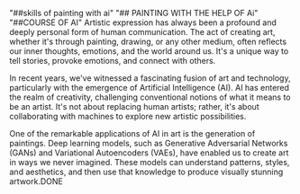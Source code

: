 "##skills of painting with ai"
"## PAINTING WITH THE HELP OF Ai"
"##COURSE OF AI"
Artistic expression has always been a profound and deeply personal form of human communication. The act of creating art, whether it's through painting, drawing, or any other medium, often reflects our inner thoughts, emotions, and the world around us. It's a unique way to tell stories, provoke emotions, and connect with others.

In recent years, we've witnessed a fascinating fusion of art and technology, particularly with the emergence of Artificial Intelligence (AI). AI has entered the realm of creativity, challenging conventional notions of what it means to be an artist. It's not about replacing human artists; rather, it's about collaborating with machines to explore new artistic possibilities.

One of the remarkable applications of AI in art is the generation of paintings. Deep learning models, such as Generative Adversarial Networks (GANs) and Variational Autoencoders (VAEs), have enabled us to create art in ways we never imagined. These models can understand patterns, styles, and aesthetics, and then use that knowledge to produce visually stunning artwork.DONE
